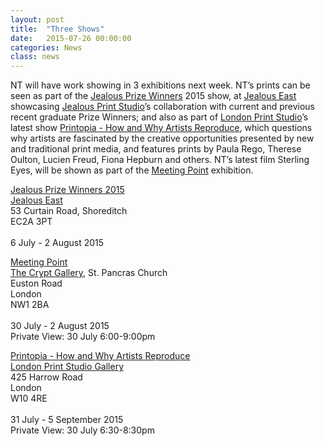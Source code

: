 ```yaml
---
layout: post
title:  "Three Shows"
date:   2015-07-26 00:00:00
categories: News
class: news
---
```


NT will have work showing in 3 exhibitions next week. 
NT’s prints can be seen as part of the <a href="http://www.jealousgallery.com/east.asp" target="_blank">Jealous Prize Winners</a> 2015 show, at <a href="http://www.jealousgallery.com" target="_blank">Jealous East</a> showcasing <a href="http://www.jealousprints.com" target="_blank">Jealous Print Studio</a>’s collaboration with current and previous recent graduate Prize Winners; and also as part of <a href="http://www.londonprintstudio.org.uk" target="_blank">London Print Studio</a>’s latest show <a href="http://www.londonprintstudio.org.uk/exhibition/how-and-why-do-artists-reproduce/" target="_blank">Printopia - How and Why Artists Reproduce</a>, which questions why artists are fascinated by the creative opportunities presented by new and traditional print media, and features prints by Paula Rego, Therese Oulton, Lucien Freud, Fiona Hepburn and others. NT’s latest film Sterling Eyes, will be shown as part of the <a href="https://meetingpointexhibition.wordpress.com" target="_blank">Meeting Point</a> exhibition.

<a href="http://www.jealousgallery.com/east.asp" target="_blank">Jealous Prize Winners 2015</a>  
<a href="http://www.jealousgallery.com" target="_blank">Jealous East</a>  
53 Curtain Road, Shoreditch  
EC2A 3PT <br><br> 
6 July - 2 August 2015  

<a href="https://meetingpointexhibition.wordpress.com" target="_blank">Meeting Point</a>  
<a href="http://www.cryptgallery.org.uk" target="_blank">The Crypt Gallery</a>, St. Pancras Church  
Euston Road  
London  
NW1 2BA <br><br> 
30 July - 2 August 2015  
Private View: 30 July 6:00-9:00pm  

<a href="http://www.londonprintstudio.org.uk/exhibition/how-and-why-do-artists-reproduce/" target="_blank">Printopia - How and Why Artists Reproduce</a>  
<a href="http://www.londonprintstudio.org.uk" target="_blank">London Print Studio Gallery</a>  
425 Harrow Road  
London  
W10 4RE <br><br>
31 July - 5 September 2015  
Private View: 30 July 6:30-8:30pm  

